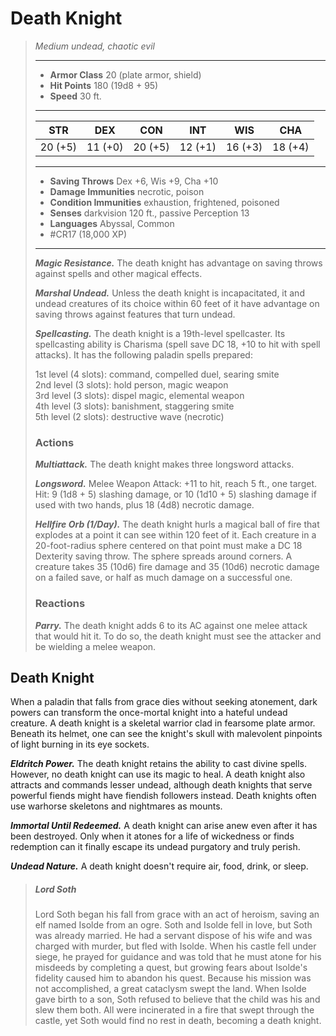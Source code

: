 # Death Knight
>*Medium undead, chaotic evil*
>___
>- **Armor Class** 20 (plate armor, shield)
>- **Hit Points** 180 (19d8 + 95)
>- **Speed** 30 ft.
>___
>|STR|DEX|CON|INT|WIS|CHA|
>|:---:|:---:|:---:|:---:|:---:|:---:|
>|20 (+5)|11 (+0)|20 (+5)|12 (+1)|16 (+3)|18 (+4)|
>___
>- **Saving Throws** Dex +6, Wis +9, Cha +10
>- **Damage Immunities** necrotic, poison
>- **Condition Immunities** exhaustion, frightened, poisoned
>- **Senses** darkvision 120 ft., passive Perception 13
>- **Languages** Abyssal, Common
>- #CR17 (18,000 XP)
>___
>***Magic Resistance.*** The death knight has advantage on saving throws against spells and other magical effects.  
>
>***Marshal Undead.*** Unless the death knight is incapacitated, it and undead creatures of its choice within 60 feet of it have advantage on saving throws against features that turn undead.  
>
>***Spellcasting.*** The death knight is a 19th-level spellcaster. Its spellcasting ability is Charisma (spell save DC 18, +10 to hit with spell attacks). It has the following paladin spells prepared:  
>
>1st level (4 slots): command, compelled duel, searing smite  
>2nd level (3 slots): hold person, magic weapon  
>3rd level (3 slots): dispel magic, elemental weapon  
>4th level (3 slots): banishment, staggering smite  
>5th level (2 slots): destructive wave (necrotic)  
>
>### Actions
>***Multiattack.*** The death knight makes three longsword attacks.  
>
>***Longsword.*** Melee Weapon Attack: +11 to hit, reach 5 ft., one target. Hit: 9 (1d8 + 5) slashing damage, or 10 (1d10 + 5) slashing damage if used with two hands, plus 18 (4d8) necrotic damage.  
>
>***Hellfire Orb (1/Day).*** The death knight hurls a magical ball of fire that explodes at a point it can see within 120 feet of it. Each creature in a 20-foot-radius sphere centered on that point must make a DC 18 Dexterity saving throw. The sphere spreads around corners. A creature takes 35 (10d6) fire damage and 35 (10d6) necrotic damage on a failed save, or half as much damage on a successful one.  
>
>### Reactions
>***Parry.*** The death knight adds 6 to its AC against one melee attack that would hit it. To do so, the death knight must see the attacker and be wielding a melee weapon.

## Death Knight

When a paladin that falls from grace dies without seeking atonement, dark powers can transform the once-mortal knight into a hateful undead creature. A death knight is a skeletal warrior clad in fearsome plate armor. Beneath its helmet, one can see the knight's skull with malevolent pinpoints of light burning in its eye sockets.

***Eldritch Power.*** The death knight retains the ability to cast divine spells. However, no death knight can use its magic to heal. A death knight also attracts and commands lesser undead, although death knights that serve powerful fiends might have fiendish followers instead. Death knights often use warhorse skeletons and nightmares as mounts.

***Immortal Until Redeemed.*** A death knight can arise anew even after it has been destroyed. Only when it atones for a life of wickedness or finds redemption can it finally escape its undead purgatory and truly perish.

***Undead Nature.*** A death knight doesn't require air, food, drink, or sleep.

> ##### Lord Soth
>Lord Soth began his fall from grace with an act of heroism, saving an elf named Isolde from an ogre. Soth and Isolde fell in love, but Soth was already married. He had a servant dispose of his wife and was charged with murder, but fled with Isolde. When his castle fell under siege, he prayed for guidance and was told that he must atone for his misdeeds by completing a quest, but growing fears about Isolde's fidelity caused him to abandon his quest. Because his mission was not accomplished, a great cataclysm swept the land. When Isolde gave birth to a son, Soth refused to believe that the child was his and slew them both. All were incinerated in a fire that swept through the castle, yet Soth would find no rest in death, becoming a death knight.
>